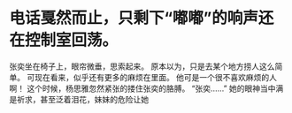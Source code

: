 # 电话戛然而止，只剩下“嘟嘟”的响声还在控制室回荡。
张奕坐在椅子上，眼帘微垂，思索起来。
原本以为，只是去某个地方捞人这么简单。
可现在看来，似乎还有更多的麻烦在里面。
他可是一个很不喜欢麻烦的人啊！
这个时候，杨思雅忽然紧张的搂住张奕的胳膊。
“张奕……”
她的眼神当中满是祈求，甚至泛着泪花，妹妹的危险让她

